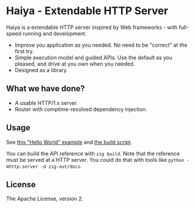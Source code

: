 # Haiya - Extendable HTTP Server

Haiya is a extendable HTTP server inspired by Web frameworks - with full-speed running and development.

- Improve you application as you needed. No need to be "correct" at the first try.
- Simple execution model and guided APIs. Use the default as you pleased, and drive at you own when you needed.
- Designed as a library.

## What we have done?

- A usable HTTP/1.x server.
- Router with comptime-resolved dependency injection.

## Usage

See [this "Hello World" example](./src/examples/hello.zig) and [the build script](./build.zig).

You can build the API reference with `zig build`. Note that the reference must be served
at a HTTP server. You could do that with tools like `python -mhttp.server -d zig-out/docs`.

## License

The Apache License, version 2.
